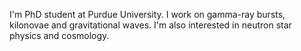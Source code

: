 I'm PhD student at Purdue University. I work on gamma-ray bursts, kilonovae and gravitational waves. I'm also interested in neutron star physics and cosmology.

<!---
HaoWangAstro/HaoWangAstro is a ✨ special ✨ repository because its `README.md` (this file) appears on your GitHub profile.
You can click the Preview link to take a look at your changes.
--->
